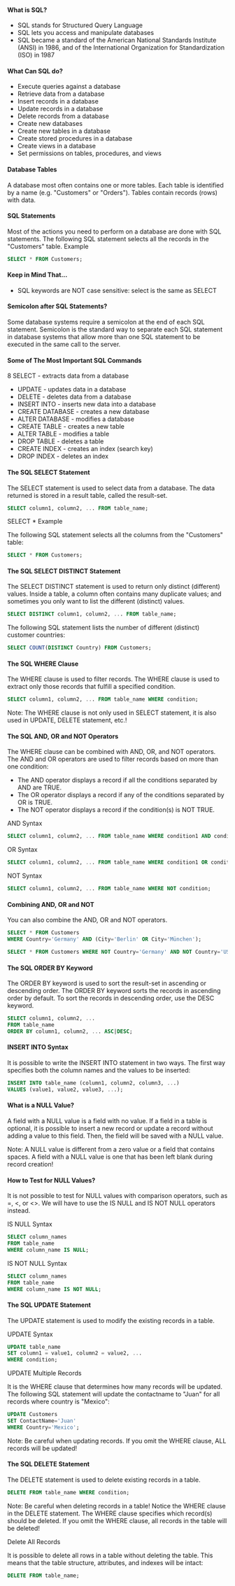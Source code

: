 #### What is SQL?

* SQL stands for Structured Query Language
* SQL lets you access and manipulate databases
* SQL became a standard of the American National Standards Institute (ANSI) in 1986, and of the International Organization for Standardization (ISO) in 1987

#### What Can SQL do?

* Execute queries against a database
* Retrieve data from a database
* Insert records in a database
* Update records in a database
* Delete records from a database
* Create new databases
* Create new tables in a database
* Create stored procedures in a database
* Create views in a database
* Set permissions on tables, procedures, and views

#### Database Tables

A database most often contains one or more tables. Each table is identified by a name (e.g. "Customers" or "Orders"). Tables contain records (rows) with data.

#### SQL Statements

Most of the actions you need to perform on a database are done with SQL statements. The following SQL statement selects all the records in the "Customers" table. 
Example
```sql
SELECT * FROM Customers;
```

#### Keep in Mind That...
* SQL keywords are NOT case sensitive: select is the same as SELECT

#### Semicolon after SQL Statements?

Some database systems require a semicolon at the end of each SQL statement. Semicolon is the standard way to separate each SQL statement in database systems that allow more than one SQL statement to be executed in the same call to the server.

#### Some of The Most Important SQL Commands

8 SELECT - extracts data from a database

* UPDATE - updates data in a database
* DELETE - deletes data from a database
* INSERT INTO - inserts new data into a database
* CREATE DATABASE - creates a new database
* ALTER DATABASE - modifies a database
* CREATE TABLE - creates a new table
* ALTER TABLE - modifies a table
* DROP TABLE - deletes a table
* CREATE INDEX - creates an index (search key)
* DROP INDEX - deletes an index

#### The SQL SELECT Statement

The SELECT statement is used to select data from a database. The data returned is stored in a result table, called the result-set.

```sql
SELECT column1, column2, ... FROM table_name;
```

SELECT * Example

The following SQL statement selects all the columns from the "Customers" table:

```sql
SELECT * FROM Customers;
```

#### The SQL SELECT DISTINCT Statement

The SELECT DISTINCT statement is used to return only distinct (different) values. Inside a table, a column often contains many duplicate values; and sometimes you only want to list the different (distinct) values.

```sql
SELECT DISTINCT column1, column2, ... FROM table_name;
```
The following SQL statement lists the number of different (distinct) customer countries:

```sql
SELECT COUNT(DISTINCT Country) FROM Customers;
```

#### The SQL WHERE Clause

The WHERE clause is used to filter records. The WHERE clause is used to extract only those records that fulfill a specified condition.

```sql
SELECT column1, column2, ... FROM table_name WHERE condition;
```
Note: The WHERE clause is not only used in SELECT statement, it is also used in UPDATE, DELETE statement, etc.!

#### The SQL AND, OR and NOT Operators

The WHERE clause can be combined with AND, OR, and NOT operators. The AND and OR operators are used to filter records based on more than one condition:

* The AND operator displays a record if all the conditions separated by AND are TRUE.
* The OR operator displays a record if any of the conditions separated by OR is TRUE.
* The NOT operator displays a record if the condition(s) is NOT TRUE.

AND Syntax
```sql
SELECT column1, column2, ... FROM table_name WHERE condition1 AND condition2 AND condition3 ...;
```

OR Syntax
```sql
SELECT column1, column2, ... FROM table_name WHERE condition1 OR condition2 OR condition3 ...;
```

NOT Syntax
```sql
SELECT column1, column2, ... FROM table_name WHERE NOT condition;
```

#### Combining AND, OR and NOT
You can also combine the AND, OR and NOT operators.

```sql
SELECT * FROM Customers
WHERE Country='Germany' AND (City='Berlin' OR City='München');
```

```sql
SELECT * FROM Customers WHERE NOT Country='Germany' AND NOT Country='USA';
```

#### The SQL ORDER BY Keyword

The ORDER BY keyword is used to sort the result-set in ascending or descending order. The ORDER BY keyword sorts the records in ascending order by default. To sort the records in descending order, use the DESC keyword.

```sql
SELECT column1, column2, ...
FROM table_name
ORDER BY column1, column2, ... ASC|DESC;
```

#### INSERT INTO Syntax

It is possible to write the INSERT INTO statement in two ways. The first way specifies both the column names and the values to be inserted:

```sql
INSERT INTO table_name (column1, column2, column3, ...)
VALUES (value1, value2, value3, ...);
```

#### What is a NULL Value?

A field with a NULL value is a field with no value. If a field in a table is optional, it is possible to insert a new record or update a record without adding a value to this field. Then, the field will be saved with a NULL value.

Note: A NULL value is different from a zero value or a field that contains spaces. A field with a NULL value is one that has been left blank during record creation!

#### How to Test for NULL Values?

It is not possible to test for NULL values with comparison operators, such as =, <, or <>. We will have to use the IS NULL and IS NOT NULL operators instead.

IS NULL Syntax

```sql
SELECT column_names
FROM table_name
WHERE column_name IS NULL;
```
IS NOT NULL Syntax
```sql
SELECT column_names
FROM table_name
WHERE column_name IS NOT NULL;
```

#### The SQL UPDATE Statement
The UPDATE statement is used to modify the existing records in a table.

UPDATE Syntax
```sql
UPDATE table_name
SET column1 = value1, column2 = value2, ...
WHERE condition;
```

UPDATE Multiple Records

It is the WHERE clause that determines how many records will be updated. The following SQL statement will update the contactname to "Juan" for all records where country is "Mexico":
```sql
UPDATE Customers
SET ContactName='Juan'
WHERE Country='Mexico';
```
Note: Be careful when updating records. If you omit the WHERE clause, ALL records will be updated!


#### The SQL DELETE Statement
The DELETE statement is used to delete existing records in a table.

```sql
DELETE FROM table_name WHERE condition;
```
Note: Be careful when deleting records in a table! Notice the WHERE clause in the DELETE statement. The WHERE clause specifies which record(s) should be deleted. If you omit the WHERE clause, all records in the table will be deleted!

Delete All Records

It is possible to delete all rows in a table without deleting the table. This means that the table structure, attributes, and indexes will be intact:
```sql
DELETE FROM table_name;
```